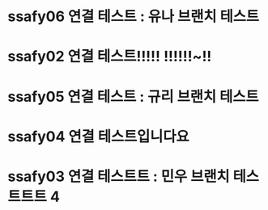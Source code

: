 # ssafy06 연결 테스트 : 유나 브랜치 테스트
# ssafy02 연결 테스트!!!!! !!!!!!~!!
# ssafy05 연결 테스트 : 규리 브랜치 테스트
# ssafy04 연결 테스트입니다요
# ssafy03 연결 테스트트 : 민우 브랜치 테스트트트 4
